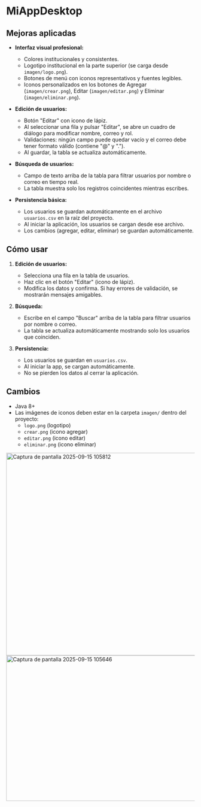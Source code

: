 # MiAppDesktop
## Mejoras aplicadas

- **Interfaz visual profesional:**
	- Colores institucionales y consistentes.
	- Logotipo institucional en la parte superior (se carga desde `imagen/logo.png`).
	- Botones de menú con iconos representativos y fuentes legibles.
	- Iconos personalizados en los botones de Agregar (`imagen/crear.png`), Editar (`imagen/editar.png`) y Eliminar (`imagen/eliminar.png`).

- **Edición de usuarios:**
	- Botón "Editar" con icono de lápiz.
	- Al seleccionar una fila y pulsar "Editar", se abre un cuadro de diálogo para modificar nombre, correo y rol.
	- Validaciones: ningún campo puede quedar vacío y el correo debe tener formato válido (contiene "@" y ".").
	- Al guardar, la tabla se actualiza automáticamente.

- **Búsqueda de usuarios:**
	- Campo de texto arriba de la tabla para filtrar usuarios por nombre o correo en tiempo real.
	- La tabla muestra solo los registros coincidentes mientras escribes.

- **Persistencia básica:**
	- Los usuarios se guardan automáticamente en el archivo `usuarios.csv` en la raíz del proyecto.
	- Al iniciar la aplicación, los usuarios se cargan desde ese archivo.
	- Los cambios (agregar, editar, eliminar) se guardan automáticamente.

## Cómo usar

1. **Edición de usuarios:**
	 - Selecciona una fila en la tabla de usuarios.
	 - Haz clic en el botón "Editar" (icono de lápiz).
	 - Modifica los datos y confirma. Si hay errores de validación, se mostrarán mensajes amigables.

2. **Búsqueda:**
	 - Escribe en el campo "Buscar" arriba de la tabla para filtrar usuarios por nombre o correo.
	 - La tabla se actualiza automáticamente mostrando solo los usuarios que coinciden.

3. **Persistencia:**
	 - Los usuarios se guardan en `usuarios.csv`.
	 - Al iniciar la app, se cargan automáticamente.
	 - No se pierden los datos al cerrar la aplicación.

## Cambios

- Java 8+
- Las imágenes de iconos deben estar en la carpeta `imagen/` dentro del proyecto:
	- `logo.png` (logotipo)
	- `crear.png` (icono agregar)
	- `editar.png` (icono editar)
	- `eliminar.png` (icono eliminar)
 
 <img width="933" height="541" alt="Captura de pantalla 2025-09-15 105812" src="https://github.com/user-attachments/assets/6016caa2-bc8a-40fe-9af8-3b474ad46a1d" />

<img width="681" height="389" alt="Captura de pantalla 2025-09-15 105646" src="https://github.com/user-attachments/assets/85d7bfe6-071c-4e4f-af09-3d6b0813e431" />



